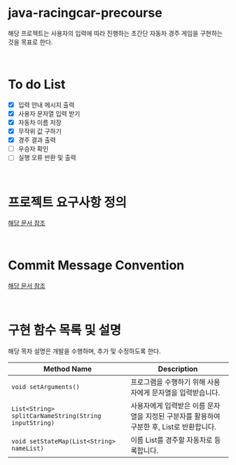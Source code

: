 # java-racingcar-precourse
해당 프로젝트는 사용자의 입력에 따라 진행하는 초간단 자동차 경주 게임을 구현하는 것을 목표로 한다.

<br>

# To do List
- [x] 입력 안내 메시지 출력
- [x] 사용자 문자열 입력 받기
- [x] 자동차 이름 저장
- [x] 무작위 값 구하기
- [x] 경주 결과 출력
- [ ] 우승자 확인
- [ ] 실행 오류 반환 및 출력

<br>

# 프로젝트 요구사항 정의
[해당 문서 참조](./Docs/requirement.md)

<br>

# Commit Message Convention
[해당 문서 참조](./Docs/commit.md)

<br>

# 구현 함수 목록 및 설명
해당 목차 설명은 개발을 수행하며, 추가 및 수정하도록 한다.

| Method Name | Description |
| --- | --- |
| ```void setArguments()``` | 프로그램을 수행하기 위해 사용자에게 문자열을 입력받습니다. |
| ```List<String> splitCarNameString(String inputString)``` | 사용자에게 입력받은 이름 문자열을 지정된 구분자를 활용하여 구분한 후, List로 반환합니다. |
| ```void setStateMap(List<String> nameList)``` | 이름 List를 경주할 자동차로 등록합니다. |